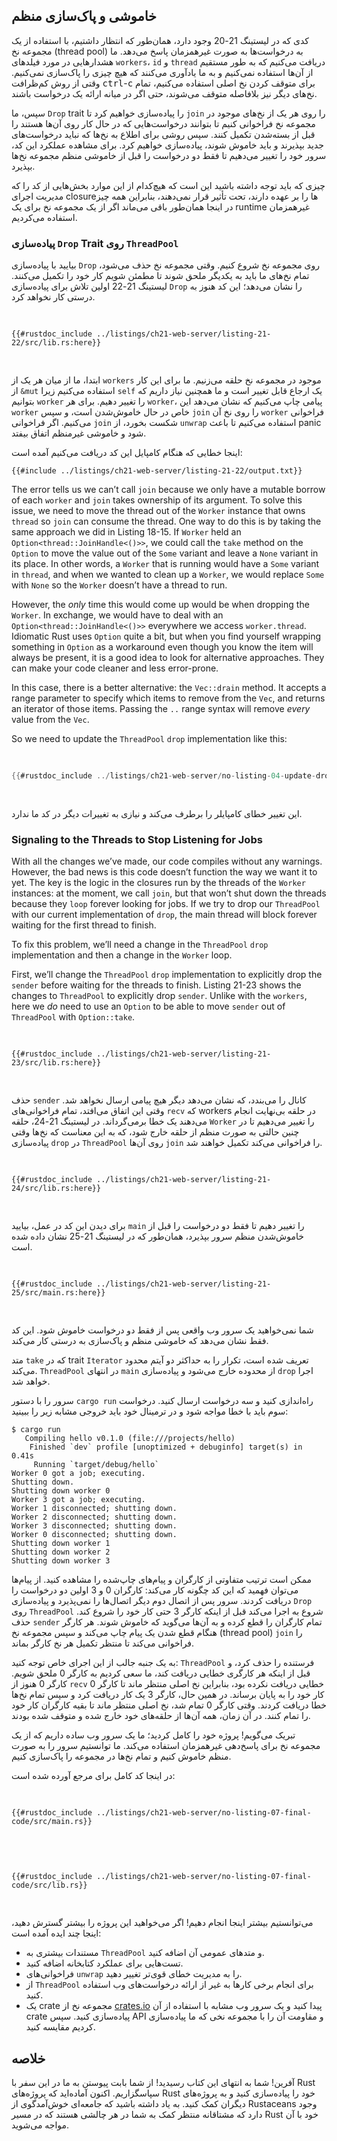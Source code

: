 ## خاموشی و پاک‌سازی منظم

کدی که در لیستینگ 21-20 وجود دارد، همان‌طور که انتظار داشتیم، با استفاده از یک مجموعه نخ (thread pool) به درخواست‌ها به صورت غیرهمزمان پاسخ می‌دهد. ما هشدارهایی در مورد فیلدهای `workers`، `id` و `thread` دریافت می‌کنیم که به طور مستقیم از آن‌ها استفاده نمی‌کنیم و به ما یادآوری می‌کنند که هیچ چیزی را پاک‌سازی نمی‌کنیم. وقتی از روش کم‌ظرافت <kbd>ctrl</kbd>-<kbd>c</kbd> برای متوقف کردن نخ اصلی استفاده می‌کنیم، تمام نخ‌های دیگر نیز بلافاصله متوقف می‌شوند، حتی اگر در میانه ارائه یک درخواست باشند.

سپس، ما `Drop` trait را پیاده‌سازی خواهیم کرد تا `join` را روی هر یک از نخ‌های موجود در مجموعه نخ فراخوانی کنیم تا بتوانند درخواست‌هایی که در حال کار روی آن‌ها هستند را قبل از بسته‌شدن تکمیل کنند. سپس روشی برای اطلاع به نخ‌ها که نباید درخواست‌های جدید بپذیرند و باید خاموش شوند، پیاده‌سازی خواهیم کرد. برای مشاهده عملکرد این کد، سرور خود را تغییر می‌دهیم تا فقط دو درخواست را قبل از خاموشی منظم مجموعه نخ‌ها بپذیرد.

چیزی که باید توجه داشته باشید این است که هیچ‌کدام از این موارد بخش‌هایی از کد را که مدیریت اجرای closureها را بر عهده دارند، تحت تأثیر قرار نمی‌دهند، بنابراین همه چیز در اینجا همان‌طور باقی می‌ماند اگر از یک مجموعه نخ برای یک runtime غیرهمزمان استفاده می‌کردیم.

### پیاده‌سازی `Drop` Trait روی `ThreadPool`

بیایید با پیاده‌سازی `Drop` روی مجموعه نخ شروع کنیم. وقتی مجموعه نخ حذف می‌شود، تمام نخ‌های ما باید به یکدیگر ملحق شوند تا مطمئن شویم کار خود را تکمیل می‌کنند. لیستینگ 21-22 اولین تلاش برای پیاده‌سازی `Drop` را نشان می‌دهد؛ این کد هنوز به درستی کار نخواهد کرد.

<Listing number="21-22" file-name="src/lib.rs" caption="ملحق کردن هر نخ وقتی مجموعه نخ از محدوده خارج می‌شود">

```rust,ignore,does_not_compile
{{#rustdoc_include ../listings/ch21-web-server/listing-21-22/src/lib.rs:here}}
```

</Listing>

ابتدا، ما از میان هر یک از `workers` موجود در مجموعه نخ حلقه می‌زنیم. ما برای این کار از `&mut` استفاده می‌کنیم زیرا `self` یک ارجاع قابل تغییر است و ما همچنین نیاز داریم که بتوانیم `worker` را تغییر دهیم. برای هر `worker`، پیامی چاپ می‌کنیم که نشان می‌دهد این `worker` خاص در حال خاموش‌شدن است، و سپس `join` را روی نخ آن `worker` فراخوانی می‌کنیم. اگر فراخوانی `join` شکست بخورد، از `unwrap` استفاده می‌کنیم تا باعث panic شود و خاموشی غیرمنظم اتفاق بیفتد.

اینجا خطایی که هنگام کامپایل این کد دریافت می‌کنیم آمده است:

```console
{{#include ../listings/ch21-web-server/listing-21-22/output.txt}}
```

The error tells us we can’t call `join` because we only have a mutable borrow of
each `worker` and `join` takes ownership of its argument. To solve this issue,
we need to move the thread out of the `Worker` instance that owns `thread` so
`join` can consume the thread. One way to do this is by taking the same approach
we did in Listing 18-15. If `Worker` held an `Option<thread::JoinHandle<()>>`,
we could call the `take` method on the `Option` to move the value out of the
`Some` variant and leave a `None` variant in its place. In other words, a
`Worker` that is running would have a `Some` variant in `thread`, and when we
wanted to clean up a `Worker`, we would replace `Some` with `None` so the
`Worker` doesn’t have a thread to run.

However, the _only_ time this would come up would be when dropping the `Worker`.
In exchange, we would have to deal with an `Option<thread::JoinHandle<()>>`
everywhere we access `worker.thread`. Idiomatic Rust uses `Option` quite a bit,
but when you find yourself wrapping something in `Option` as a workaround even
though you know the item will always be present, it is a good idea to look for
alternative approaches. They can make your code cleaner and less error-prone.

In this case, there is a better alternative: the `Vec::drain` method. It accepts
a range parameter to specify which items to remove from the `Vec`, and returns
an iterator of those items. Passing the `..` range syntax will remove *every*
value from the `Vec`.

So we need to update the `ThreadPool` `drop` implementation like this:

<Listing file-name="src/lib.rs">

```rust
{{#rustdoc_include ../listings/ch21-web-server/no-listing-04-update-drop-definition/src/lib.rs:here}}
```

</Listing>

این تغییر خطای کامپایلر را برطرف می‌کند و نیازی به تغییرات دیگر در کد ما ندارد.

### Signaling to the Threads to Stop Listening for Jobs

With all the changes we’ve made, our code compiles without any warnings.
However, the bad news is this code doesn’t function the way we want it to yet.
The key is the logic in the closures run by the threads of the `Worker`
instances: at the moment, we call `join`, but that won’t shut down the threads
because they `loop` forever looking for jobs. If we try to drop our
`ThreadPool` with our current implementation of `drop`, the main thread will
block forever waiting for the first thread to finish.

To fix this problem, we’ll need a change in the `ThreadPool` `drop`
implementation and then a change in the `Worker` loop.

First, we’ll change the `ThreadPool` `drop` implementation to explicitly drop
the `sender` before waiting for the threads to finish. Listing 21-23 shows the
changes to `ThreadPool` to explicitly drop `sender`. Unlike with the `workers`,
here we *do* need to use an `Option` to be able to move `sender` out of
`ThreadPool` with `Option::take`.

<Listing number="21-23" file-name="src/lib.rs" caption="حذف صریح `sender` قبل از ملحق کردن نخ‌های worker">

```rust,noplayground,not_desired_behavior
{{#rustdoc_include ../listings/ch21-web-server/listing-21-23/src/lib.rs:here}}
```

</Listing>

حذف `sender` کانال را می‌بندد، که نشان می‌دهد دیگر هیچ پیامی ارسال نخواهد شد. وقتی این اتفاق می‌افتد، تمام فراخوانی‌های `recv` که workers در حلقه بی‌نهایت انجام می‌دهند یک خطا برمی‌گرداند. در لیستینگ 21-24، حلقه `Worker` را تغییر می‌دهیم تا در چنین حالتی به صورت منظم از حلقه خارج شود، که به این معناست که نخ‌ها وقتی پیاده‌سازی `drop` در `ThreadPool` روی آن‌ها `join` را فراخوانی می‌کند تکمیل خواهند شد.

<Listing number="21-24" file-name="src/lib.rs" caption="خروج صریح از حلقه وقتی `recv` یک خطا برمی‌گرداند">

```rust,noplayground
{{#rustdoc_include ../listings/ch21-web-server/listing-21-24/src/lib.rs:here}}
```

</Listing>

برای دیدن این کد در عمل، بیایید `main` را تغییر دهیم تا فقط دو درخواست را قبل از خاموش‌شدن منظم سرور بپذیرد، همان‌طور که در لیستینگ 21-25 نشان داده شده است.

<Listing number="21-25" file-name="src/main.rs" caption="خاموش‌کردن سرور پس از ارائه دو درخواست با خروج از حلقه">

```rust,ignore
{{#rustdoc_include ../listings/ch21-web-server/listing-21-25/src/main.rs:here}}
```

</Listing>

شما نمی‌خواهید یک سرور وب واقعی پس از فقط دو درخواست خاموش شود. این کد فقط نشان می‌دهد که خاموشی منظم و پاک‌سازی به درستی کار می‌کند.

متد `take` که در trait `Iterator` تعریف شده است، تکرار را به حداکثر دو آیتم محدود می‌کند. `ThreadPool` در انتهای `main` از محدوده خارج می‌شود و پیاده‌سازی `drop` اجرا خواهد شد.

سرور را با دستور `cargo run` راه‌اندازی کنید و سه درخواست ارسال کنید. درخواست سوم باید با خطا مواجه شود و در ترمینال خود باید خروجی مشابه زیر را ببینید:

<!-- manual-regeneration
cd listings/ch21-web-server/listing-21-25
cargo run
curl http://127.0.0.1:7878
curl http://127.0.0.1:7878
curl http://127.0.0.1:7878
third request will error because server will have shut down
copy output below
Can't automate because the output depends on making requests
-->

```console
$ cargo run
   Compiling hello v0.1.0 (file:///projects/hello)
    Finished `dev` profile [unoptimized + debuginfo] target(s) in 0.41s
     Running `target/debug/hello`
Worker 0 got a job; executing.
Shutting down.
Shutting down worker 0
Worker 3 got a job; executing.
Worker 1 disconnected; shutting down.
Worker 2 disconnected; shutting down.
Worker 3 disconnected; shutting down.
Worker 0 disconnected; shutting down.
Shutting down worker 1
Shutting down worker 2
Shutting down worker 3
```

ممکن است ترتیب متفاوتی از کارگران و پیام‌های چاپ‌شده را مشاهده کنید. از پیام‌ها می‌توان فهمید که این کد چگونه کار می‌کند: کارگران 0 و 3 اولین دو درخواست را دریافت کردند. سرور پس از اتصال دوم دیگر اتصال‌ها را نمی‌پذیرد و پیاده‌سازی `Drop` روی `ThreadPool` شروع به اجرا می‌کند قبل از اینکه کارگر 3 حتی کار خود را شروع کند. حذف `sender` تمام کارگران را قطع کرده و به آن‌ها می‌گوید که خاموش شوند. هر کارگر هنگام قطع شدن یک پیام چاپ می‌کند و سپس مجموعه نخ (thread pool) `join` را فراخوانی می‌کند تا منتظر تکمیل هر نخ کارگر بماند.

به یک جنبه جالب از این اجرای خاص توجه کنید: `ThreadPool` فرستنده را حذف کرد، و قبل از اینکه هر کارگری خطایی دریافت کند، ما سعی کردیم به کارگر 0 ملحق شویم. کارگر 0 هنوز از `recv` خطایی دریافت نکرده بود، بنابراین نخ اصلی منتظر ماند تا کارگر 0 کار خود را به پایان برساند. در همین حال، کارگر 3 یک کار دریافت کرد و سپس تمام نخ‌ها خطا دریافت کردند. وقتی کارگر 0 تمام شد، نخ اصلی منتظر ماند تا بقیه کارگران کار خود را تمام کنند. در آن زمان، همه آن‌ها از حلقه‌های خود خارج شده و متوقف شده بودند.

تبریک می‌گویم! پروژه خود را کامل کردید؛ ما یک سرور وب ساده داریم که از یک مجموعه نخ برای پاسخ‌دهی غیرهمزمان استفاده می‌کند. ما توانستیم سرور را به صورت منظم خاموش کنیم و تمام نخ‌ها در مجموعه را پاک‌سازی کنیم.

در اینجا کد کامل برای مرجع آورده شده است:

<Listing file-name="src/main.rs">

```rust,ignore
{{#rustdoc_include ../listings/ch21-web-server/no-listing-07-final-code/src/main.rs}}
```

</Listing>

<Listing file-name="src/lib.rs">

```rust,noplayground
{{#rustdoc_include ../listings/ch21-web-server/no-listing-07-final-code/src/lib.rs}}
```

</Listing>

می‌توانستیم بیشتر اینجا انجام دهیم! اگر می‌خواهید این پروژه را بیشتر گسترش دهید، اینجا چند ایده آمده است:

- مستندات بیشتری به `ThreadPool` و متدهای عمومی آن اضافه کنید.
- تست‌هایی برای عملکرد کتابخانه اضافه کنید.
- فراخوانی‌های `unwrap` را به مدیریت خطای قوی‌تر تغییر دهید.
- از `ThreadPool` برای انجام برخی کارها به غیر از ارائه درخواست‌های وب استفاده کنید.
- یک crate مجموعه نخ از [crates.io](https://crates.io/) پیدا کنید و یک سرور وب مشابه با استفاده از آن crate پیاده‌سازی کنید. سپس API و مقاومت آن را با مجموعه نخی که ما پیاده‌سازی کردیم مقایسه کنید.

## خلاصه

آفرین! شما به انتهای این کتاب رسیدید! از شما بابت پیوستن به ما در این سفر با Rust سپاسگزاریم. اکنون آماده‌اید که پروژه‌های Rust خود را پیاده‌سازی کنید و به پروژه‌های دیگران کمک کنید. به یاد داشته باشید که جامعه‌ای خوش‌آمدگوی از Rustaceans وجود دارد که مشتاقانه منتظر کمک به شما در هر چالشی هستند که در مسیر Rust خود با آن مواجه می‌شوید.
